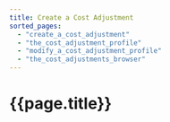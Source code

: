 ```yaml
---
title: Create a Cost Adjustment
sorted_pages:
  - "create_a_cost_adjustment"
  - "the_cost_adjustment_profile"
  - "modify_a_cost_adjustment_profile"
  - "the_cost_adjustments_browser"
---
```

# {{page.title}}
